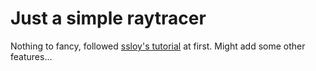 # Just a simple raytracer

Nothing to fancy, followed [ssloy's tutorial](https://github.com/ssloy/tinyraytracer/wiki/Part-1:-understandable-raytracing) at first.
Might add some other features...
